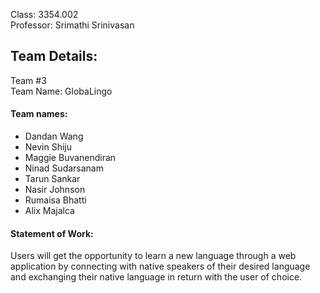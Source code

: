 Class: 3354.002
<br>Professor: Srimathi Srinivasan

<h2>Team Details:</h2>
Team #3
<br>Team Name: GlobaLingo
<br><h4>Team names: </h4>

- Dandan Wang
- Nevin Shiju
- Maggie Buvanendiran
- Ninad Sudarsanam
- Tarun Sankar
- Nasir Johnson
- Rumaisa Bhatti
- Alix Majalca

<h4>Statement of Work: </h4>
Users will get the opportunity to learn a new language through a web application by connecting with native speakers of their desired language and exchanging their native language in return with the user of choice.
